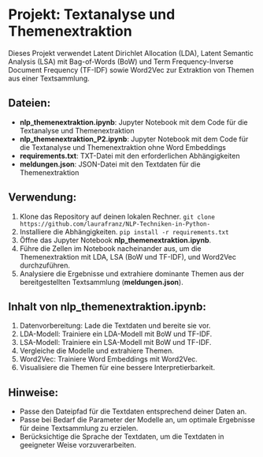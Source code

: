 # Projekt: Textanalyse und Themenextraktion

Dieses Projekt verwendet Latent Dirichlet Allocation (LDA), Latent Semantic Analysis (LSA) mit Bag-of-Words (BoW) und Term Frequency-Inverse Document Frequency (TF-IDF) sowie Word2Vec zur Extraktion von Themen aus einer Textsammlung.  

## Dateien:
* **nlp_themenextraktion.ipynb**: Jupyter Notebook mit dem Code für die Textanalyse und Themenextraktion
* **nlp_themenextraktion_P2.ipynb**: Jupyter Notebook mit dem Code für die Textanalyse und Themenextraktion ohne Word Embeddings
* **requirements.txt**: TXT-Datei mit den erforderlichen Abhängigkeiten
* **meldungen.json**: JSON-Datei mit den Textdaten für die Themenextraktion

## Verwendung:
1. Klone das Repository auf deinen lokalen Rechner. `git clone https://github.com/laurafranz/NLP-Techniken-in-Python-`
2. Installiere die Abhängigkeiten.
   `pip install -r requirements.txt`
3. Öffne das Jupyter Notebook **nlp_themenextraktion.ipynb**.
4. Führe die Zellen im Notebook nacheinander aus, um die Themenextraktion mit LDA, LSA (BoW und TF-IDF), und Word2Vec durchzuführen.
5. Analysiere die Ergebnisse und extrahiere dominante Themen aus der bereitgestellten Textsammlung (**meldungen.json**).

## Inhalt von **nlp_themenextraktion.ipynb**:
1. Datenvorbereitung: Lade die Textdaten und bereite sie vor.
2. LDA-Modell: Trainiere ein LDA-Modell mit BoW und TF-IDF.
3. LSA-Modell: Trainiere ein LSA-Modell mit BoW und TF-IDF.
4. Vergleiche die Modelle und extrahiere Themen.
5. Word2Vec: Trainiere Word Embeddings mit Word2Vec.
6. Visualisiere die Themen für eine bessere Interpretierbarkeit.

## Hinweise:
* Passe den Dateipfad für die Textdaten entsprechend deiner Daten an.
* Passe bei Bedarf die Parameter der Modelle an, um optimale Ergebnisse für deine Textsammlung zu erzielen.
* Berücksichtige die Sprache der Textdaten, um die Textdaten in geeigneter Weise vorzuverarbeiten.  
